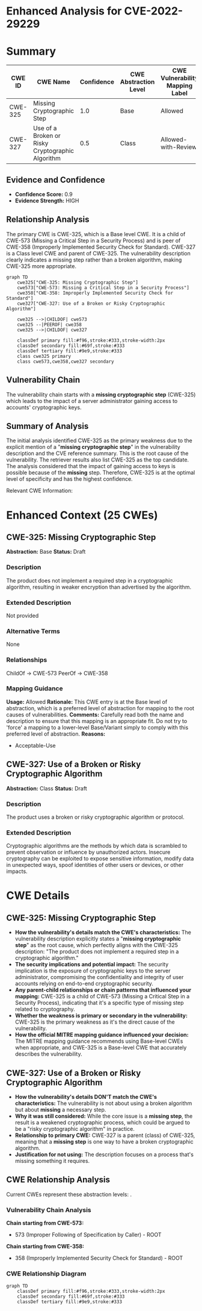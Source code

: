 # Enhanced Analysis for CVE-2022-29229

# Summary
| CWE ID | CWE Name | Confidence | CWE Abstraction Level | CWE Vulnerability Mapping Label | CWE-Vulnerability Mapping Notes |
|---|---|---|---|---|---|
| CWE-325 | Missing Cryptographic Step | 1.0 | Base | Allowed | Primary CWE |
| CWE-327 | Use of a Broken or Risky Cryptographic Algorithm | 0.5 | Class | Allowed-with-Review | Secondary Candidate |

## Evidence and Confidence

*   **Confidence Score:** 0.9
*   **Evidence Strength:** HIGH

## Relationship Analysis
The primary CWE is CWE-325, which is a Base level CWE. It is a child of CWE-573 (Missing a Critical Step in a Security Process) and is peer of CWE-358 (Improperly Implemented Security Check for Standard). CWE-327 is a Class level CWE and parent of CWE-325. The vulnerability description clearly indicates a missing step rather than a broken algorithm, making CWE-325 more appropriate.

```mermaid
graph TD
    cwe325["CWE-325: Missing Cryptographic Step"]
    cwe573["CWE-573: Missing a Critical Step in a Security Process"]
    cwe358["CWE-358: Improperly Implemented Security Check for Standard"]
    cwe327["CWE-327: Use of a Broken or Risky Cryptographic Algorithm"]
    
    cwe325 -->|CHILDOF| cwe573
    cwe325 --|PEEROF| cwe358
    cwe325 -->|CHILDOF| cwe327
    
    classDef primary fill:#f96,stroke:#333,stroke-width:2px
    classDef secondary fill:#69f,stroke:#333
    classDef tertiary fill:#9e9,stroke:#333
    class cwe325 primary
    class cwe573,cwe358,cwe327 secondary
```

## Vulnerability Chain
The vulnerability chain starts with a **missing cryptographic step** (CWE-325) which leads to the impact of a server administrator gaining access to accounts' cryptographic keys.

## Summary of Analysis
The initial analysis identified CWE-325 as the primary weakness due to the explicit mention of a "**missing cryptographic step**" in the vulnerability description and the CVE reference summary. This is the root cause of the vulnerability. The retriever results also list CWE-325 as the top candidate. The analysis considered that the impact of gaining access to keys is possible because of the **missing** step. Therefore, CWE-325 is at the optimal level of specificity and has the highest confidence.

Relevant CWE Information:

# Enhanced Context (25 CWEs)

## CWE-325: Missing Cryptographic Step
**Abstraction:** Base
**Status:** Draft

### Description
The product does not implement a required step in a cryptographic algorithm, resulting in weaker encryption than advertised by the algorithm.

### Extended Description
Not provided

### Alternative Terms
None

### Relationships
ChildOf -> CWE-573
PeerOf -> CWE-358

### Mapping Guidance
**Usage:** Allowed
**Rationale:** This CWE entry is at the Base level of abstraction, which is a preferred level of abstraction for mapping to the root causes of vulnerabilities.
**Comments:** Carefully read both the name and description to ensure that this mapping is an appropriate fit. Do not try to 'force' a mapping to a lower-level Base/Variant simply to comply with this preferred level of abstraction.
**Reasons:**
- Acceptable-Use

## CWE-327: Use of a Broken or Risky Cryptographic Algorithm
**Abstraction:** Class
**Status:** Draft

### Description
The product uses a broken or risky cryptographic algorithm or protocol.

### Extended Description


Cryptographic algorithms are the methods by which data is scrambled to prevent observation or influence by unauthorized actors. Insecure cryptography can be exploited to expose sensitive information, modify data in unexpected ways, spoof identities of other users or devices, or other impacts.

# CWE Details

## CWE-325: Missing Cryptographic Step
*   **How the vulnerability's details match the CWE's characteristics:** The vulnerability description explicitly states a "**missing cryptographic step**" as the root cause, which perfectly aligns with the CWE-325 description: "The product does not implement a required step in a cryptographic algorithm."
*   **The security implications and potential impact:** The security implication is the exposure of cryptographic keys to the server administrator, compromising the confidentiality and integrity of user accounts relying on end-to-end cryptographic security.
*   **Any parent-child relationships or chain patterns that influenced your mapping:** CWE-325 is a child of CWE-573 (Missing a Critical Step in a Security Process), indicating that it's a specific type of missing step related to cryptography.
*   **Whether the weakness is primary or secondary in the vulnerability:** CWE-325 is the primary weakness as it's the direct cause of the vulnerability.
*   **How the official MITRE mapping guidance influenced your decision:** The MITRE mapping guidance recommends using Base-level CWEs when appropriate, and CWE-325 is a Base-level CWE that accurately describes the vulnerability.

## CWE-327: Use of a Broken or Risky Cryptographic Algorithm
*   **How the vulnerability's details DON'T match the CWE's characteristics:** The vulnerability is not about using a broken algorithm but about **missing** a necessary step.
*   **Why it was still considered:** While the core issue is a **missing step**, the result is a weakened cryptographic process, which could be argued to be a "risky cryptographic algorithm" in practice.
*   **Relationship to primary CWE:** CWE-327 is a parent (class) of CWE-325, meaning that a **missing step** is one way to have a broken cryptographic algorithm.
*   **Justification for not using:** The description focuses on a process that's missing something it requires.


## CWE Relationship Analysis

Current CWEs represent these abstraction levels: .


### Vulnerability Chain Analysis

**Chain starting from CWE-573:**
- 573 (Improper Following of Specification by Caller) - ROOT


**Chain starting from CWE-358:**
- 358 (Improperly Implemented Security Check for Standard) - ROOT



### CWE Relationship Diagram

```mermaid
graph TD
    classDef primary fill:#f96,stroke:#333,stroke-width:2px
    classDef secondary fill:#69f,stroke:#333
    classDef tertiary fill:#9e9,stroke:#333
```